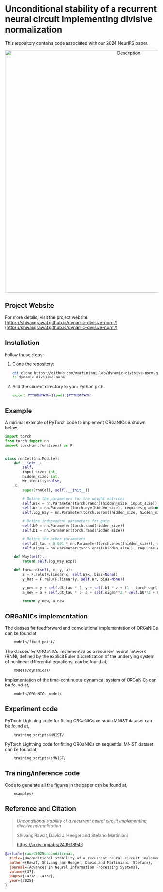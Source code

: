 # Unconditional stability of a recurrent neural circuit implementing divisive normalization

This repository contains code associated with our 2024 NeurIPS paper.

<!-- ![](./figures/readme.svg){width="200px"} -->
<div style="text-align: center;">
<img src="./figures/github_image.svg" alt="Description" width="800px">
</div>

## Project Website

For more details, visit the project website:  
[https://shivangrawat.github.io/dynamic-divisive-norm/](https://shivangrawat.github.io/dynamic-divisive-norm/)


## Installation

Follow these steps:

1. Clone the repository:
    ```bash
    git clone https://github.com/martiniani-lab/dynamic-divisive-norm.git
    cd dynamic-divisive-norm
    ```
2. Add the current directory to your Python path:
    ```bash
    export PYTHONPATH=$(pwd):$PYTHONPATH
    ```

## Example
A minimal example of PyTorch code to implement ORGaNICs is shown below,
```python
import torch
from torch import nn
import torch.nn.functional as F


class rnnCell(nn.Module):
    def __init__(
        self,
        input_size: int,
        hidden_size: int,
        Wr_identity=False,
    ):
        super(rnnCell, self).__init__()

        # Define the parameters for the weight matrices
        self.Wzx = nn.Parameter(torch.randn((hidden_size, input_size)))
        self.Wr = nn.Parameter(torch.eye(hidden_size), requires_grad=not Wr_identity)
        self.log_Way = nn.Parameter(torch.zeros((hidden_size, hidden_size)))

        # Define independent parameters for gain
        self.b0 = nn.Parameter(torch.rand(hidden_size))
        self.b1 = nn.Parameter(torch.rand(hidden_size))

        # Define the other parameters
        self.dt_tau = 0.001 * nn.Parameter(torch.ones((hidden_size)), requires_grad=False)
        self.sigma = nn.Parameter(torch.ones((hidden_size)), requires_grad=False)

    def Way(self):
        return self.log_Way.exp()

    def forward(self, x, y, a):
        z = F.relu(F.linear(x, self.Wzx, bias=None))
        y_hat = F.relu(F.linear(y, self.Wr, bias=None))

        y_new = y + self.dt_tau * (- y + self.b1 * z + (1 - torch.sqrt(F.relu(a))) * y_hat)
        a_new = a + self.dt_tau * (- a + self.sigma**2 * self.b0**2 + F.linear(F.relu(y) ** 2 * F.relu(a), self.Way(), bias=None))

        return y_new, a_new
```

## ORGaNICs implementation
The classes for feedforward and convolutional implementation of ORGaNICs can be found at,
```bash
    models/fixed_point/
```
The classes for ORGaNICs implemented as a recurrent neural network (RNN), defined by the explicit Euler discretization of the underlying system of nonlinear differential equations, can be found at,
```bash
    models/dynamical/
```
Implementation of the time-continuous dynamical system of ORGaNICs can be found at,
```bash
    models/ORGaNICs_model/
```

## Experiment code
PyTorch Lightning code for fitting ORGaNICs on static MNIST dataset can be found at,
```bash
    training_scripts/MNIST/
```
PyTorch Lightning code for fitting ORGaNICs on sequential MNIST dataset can be found at,
```bash
    training_scripts/sMNIST/
```

## Training/inference code
Code to generate all the figures in the paper can be found at,
```bash
    examples/
```

## Reference and Citation

> *Unconditional stability of a recurrent neural circuit implementing divisive normalization*
> 
> Shivang Rawat, David J. Heeger and Stefano Martiniani
>
> https://arxiv.org/abs/2409.18946

```bibtex
@article{rawat2025unconditional,
  title={Unconditional stability of a recurrent neural circuit implementing divisive normalization},
  author={Rawat, Shivang and Heeger, David and Martiniani, Stefano},
  journal={Advances in Neural Information Processing Systems},
  volume={37},
  pages={14712--14750},
  year={2025}
}
```
